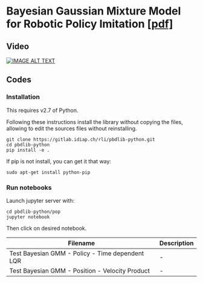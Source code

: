 # Bayesian Gaussian Mixture Model for Robotic Policy Imitation [\[pdf\]](https://arxiv.org/abs/1904.10716)

## Video

[![IMAGE ALT TEXT](http://img.youtube.com/vi/90tp3vwOiDE/0.jpg)](https://www.youtube.com/watch?v=90tp3vwOiDE "Video Title")

## Codes

### Installation

This requires v2.7 of Python.

Following these instructions install the library without copying the files, allowing to edit the sources files without reinstalling.

    git clone https://gitlab.idiap.ch/rli/pbdlib-python.git
    cd pbdlib-python
    pip install -e .

If pip is not install, you can get it that way:

    sudo apt-get install python-pip

### Run notebooks

Launch jupyter server with:

    cd pbdlib-python/pop
    jupyter notebook

Then click on desired notebook.

| Filename | Description |
|----------|-------------|
| Test Bayesian GMM - Policy - Time dependent LQR | - |
| Test Bayesian GMM - Position - Velocity Product | - |
